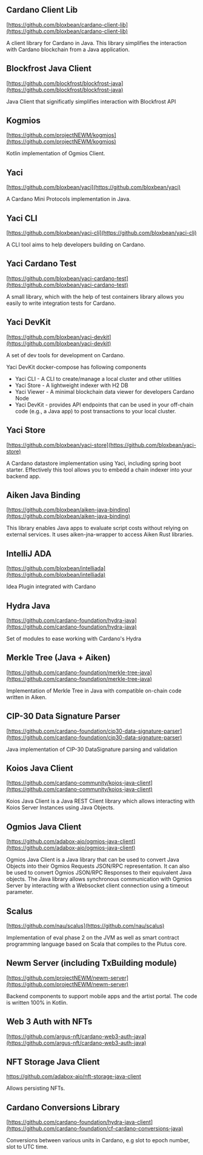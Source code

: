 ## Cardano Client Lib

[https://github.com/bloxbean/cardano-client-lib](https://github.com/bloxbean/cardano-client-lib)

A client library for Cardano in Java. This library simplifies the interaction with Cardano blockchain from a Java application.

## Blockfrost Java Client

[https://github.com/blockfrost/blockfrost-java](https://github.com/blockfrost/blockfrost-java)

Java Client that significatly simplifies interaction with Blockfrost API

## Kogmios

[https://github.com/projectNEWM/kogmios](https://github.com/projectNEWM/kogmios)

Kotlin implementation of Ogmios Client.

## Yaci
[https://github.com/bloxbean/yaci](https://github.com/bloxbean/yaci)

A Cardano Mini Protocols implementation in Java.

## Yaci CLI

[https://github.com/bloxbean/yaci-cli](https://github.com/bloxbean/yaci-cli)

A CLI tool aims to help developers building on Cardano.

## Yaci Cardano Test

[https://github.com/bloxbean/yaci-cardano-test](https://github.com/bloxbean/yaci-cardano-test)

A small library, which with the help of test containers library allows you easily to write integration tests for Cardano.

## Yaci DevKit

[https://github.com/bloxbean/yaci-devkit](https://github.com/bloxbean/yaci-devkit)

A set of dev tools for development on Cardano.

Yaci DevKit docker-compose has following components

- Yaci CLI - A CLI to create/manage a local cluster and other utilities
- Yaci Store - A lightweight indexer with H2 DB
- Yaci Viewer - A minimal blockchain data viewer for developers Cardano Node
- Yaci DevKit - provides API endpoints that can be used in your off-chain code (e.g., a Java app) to post transactions to your local cluster.

## Yaci Store

[https://github.com/bloxbean/yaci-store](https://github.com/bloxbean/yaci-store)

A Cardano datastore implementation using Yaci, including spring boot starter. Effectively this tool allows you to embedd a chain indexer into your backend app.

## Aiken Java Binding

[https://github.com/bloxbean/aiken-java-binding](https://github.com/bloxbean/aiken-java-binding)

This library enables Java apps to evaluate script costs without relying on external services. It uses aiken-jna-wrapper to access Aiken Rust libraries.

## IntelliJ ADA

[https://github.com/bloxbean/intelliada](https://github.com/bloxbean/intelliada)

Idea Plugin integrated with Cardano

## Hydra Java

[https://github.com/cardano-foundation/hydra-java](https://github.com/cardano-foundation/hydra-java)

Set of modules to ease working with Cardano's Hydra

## Merkle Tree (Java + Aiken)

[https://github.com/cardano-foundation/merkle-tree-java](https://github.com/cardano-foundation/merkle-tree-java)

Implementation of Merkle Tree in Java with compatible on-chain code written in Aiken.

## CIP-30 Data Signature Parser

[https://github.com/cardano-foundation/cip30-data-signature-parser](https://github.com/cardano-foundation/cip30-data-signature-parser)

Java implementation of CIP-30 DataSignature parsing and validation

## Koios Java Client

[https://github.com/cardano-community/koios-java-client](https://github.com/cardano-community/koios-java-client)

Koios Java Client is a Java REST Client library which allows interacting with Koios Server Instances using Java Objects.

## Ogmios Java Client

[https://github.com/adabox-aio/ogmios-java-client](https://github.com/adabox-aio/ogmios-java-client)

Ogmios Java Client is a Java library that can be used to convert Java Objects into their Ogmios Requests JSON/RPC representation. It can also be used to convert Ogmios JSON/RPC Responses to their equivalent Java objects.
The Java library allows synchronous communication with Ogmios Server by interacting with a Websocket client connection using a timeout parameter.

## Scalus

[https://github.com/nau/scalus](https://github.com/nau/scalus)

Implementation of eval phase 2 on the JVM as well as smart contract programming language based on Scala that compiles to the Plutus core.

## Newm Server (including TxBuilding module)

[https://github.com/projectNEWM/newm-server](https://github.com/projectNEWM/newm-server)

Backend components to support mobile apps and the artist portal. The code is written 100% in Kotlin.

## Web 3 Auth with NFTs

[https://github.com/argus-nft/cardano-web3-auth-java](https://github.com/argus-nft/cardano-web3-auth-java)

## NFT Storage Java Client

[https://github.com/adabox-aio/nft-storage-java-client ](https://github.com/adabox-aio/nft-storage-java-client)

Allows persisting NFTs.

## Cardano Conversions Library
[https://github.com/cardano-foundation/hydra-java-client](https://github.com/cardano-foundation/cf-cardano-conversions-java)

Conversions between various units in Cardano, e.g slot to epoch number, slot to UTC time.
